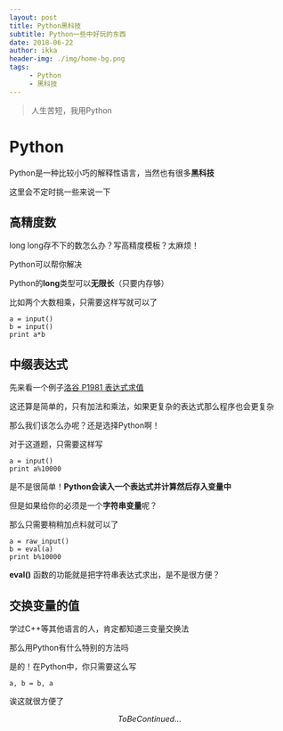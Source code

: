 ```yaml
---
layout: post
title: Python黑科技
subtitle: Python一些中好玩的东西
date: 2018-06-22
author: ikka
header-img: ./img/home-bg.png
tags: 
     - Python
     - 黑科技
---
```

> 人生苦短，我用Python

# Python

Python是一种比较小巧的解释性语言，当然也有很多**黑科技**

这里会不定时挑一些来说一下

## 高精度数

long long存不下的数怎么办？写高精度模板？太麻烦！

Python可以帮你解决

Python的**long**类型可以**无限长**（只要内存够）

比如两个大数相乘，只需要这样写就可以了

``` python2
a = input()
b = input()
print a*b
```

## 中缀表达式

先来看一个例子[洛谷 P1981 表达式求值](https://www.luogu.org/problemnew/show/P1981)

这还算是简单的，只有加法和乘法，如果更复杂的表达式那么程序也会更复杂

那么我们该怎么办呢？还是选择Python啊！

对于这道题，只需要这样写

``` python2
a = input()
print a%10000
```

是不是很简单！**Python会读入一个表达式并计算然后存入变量中**

但是如果给你的必须是一个**字符串变量**呢？

那么只需要稍稍加点料就可以了

``` python2
a = raw_input()
b = eval(a)
print b%10000
```

**eval()** 函数的功能就是把字符串表达式求出，是不是很方便？

## 交换变量的值

学过C++等其他语言的人，肯定都知道三变量交换法

那么用Python有什么特别的方法吗

是的！在Python中，你只需要这么写

``` python2
a, b = b, a
```

诶这就很方便了

$$To Be Continued...$$
